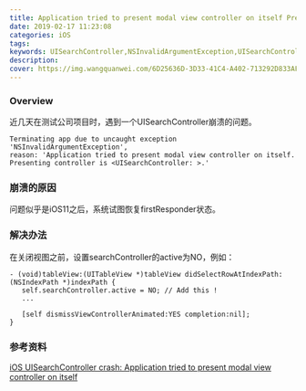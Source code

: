 ```yaml
---
title: Application tried to present modal view controller on itself Presenting controller is UISearchController
date: 2019-02-17 11:23:08
categories: iOS
tags:
keywords: UISearchController,NSInvalidArgumentException,UISearchController
description:
cover: https://img.wangquanwei.com/6D25636D-3D33-41C4-A402-713292D833AF1
---
```


### Overview

近几天在测试公司项目时，遇到一个UISearchController崩溃的问题。  

```
Terminating app due to uncaught exception 'NSInvalidArgumentException', 
reason: 'Application tried to present modal view controller on itself. 
Presenting controller is <UISearchController: >.'
```
<!-- more -->

### 崩溃的原因
问题似乎是iOS11之后，系统试图恢复firstResponder状态。


### 解决办法
在关闭视图之前，设置searchController的active为NO，例如：

```
- (void)tableView:(UITableView *)tableView didSelectRowAtIndexPath:(NSIndexPath *)indexPath {
   self.searchController.active = NO; // Add this !
   ...

   [self dismissViewControllerAnimated:YES completion:nil];
}
```


### 参考资料
[iOS UISearchController crash: Application tried to present modal view controller on itself](https://stackoverflow.com/questions/46917918/ios-uisearchcontroller-crash-application-tried-to-present-modal-view-controller)
